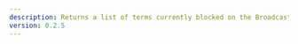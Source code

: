 ```yaml
---
description: Returns a list of terms currently blocked on the Broadcaster's Twitch Channel
version: 0.2.5
---
```

